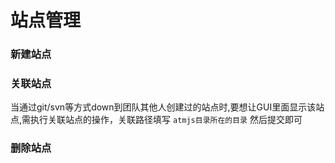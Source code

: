 # 站点管理
### 新建站点
### 关联站点
当通过git/svn等方式down到团队其他人创建过的站点时,要想让GUI里面显示该站点,需执行关联站点的操作，关联路径填写 `atmjs目录所在的目录` 然后提交即可
### 删除站点